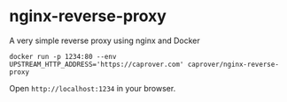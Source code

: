 # nginx-reverse-proxy
A very simple reverse proxy using nginx and Docker

```
docker run -p 1234:80 --env UPSTREAM_HTTP_ADDRESS='https://caprover.com' caprover/nginx-reverse-proxy
```


Open `http://localhost:1234` in your browser.
